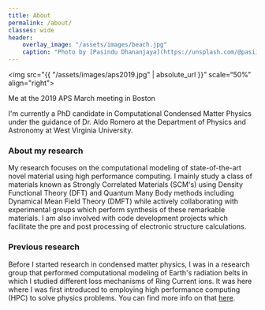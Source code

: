 ```yaml
---
title: About
permalink: /about/
classes: wide
header:
    overlay_image: "/assets/images/beach.jpg"
    caption: "Photo by [Pasindu Dhananjaya](https://unsplash.com/@pasiiijay) on [Unsplash](https://unsplash.com)"
---
```


<img src="{{ "/assets/images/aps2019.jpg" | absolute_url }}”
scale=“50%” align="right">

<figcaption>Me at the 2019 APS March meeting in Boston </figcaption>

I'm currently a PhD candidate in Computational Condensed Matter Physics under the guidance of Dr. Aldo Romero at the Department of Physics and Astronomy at West Virginia University.

### About my research

My research focuses on the computational modeling of state-of-the-art novel material using high performance computing. I mainly study a class of materials known as Strongly Correlated Materials (SCM's) using Density Functional Theory (DFT) and Quantum Many Body methods including Dynamical Mean Field Theory (DMFT) while actively collaborating with experimental groups which perform synthesis of these remarkable materials. I am also involved with code development projects which facilitate the pre and post processing of electronic structure calculations. 

### Previous research

Before I started research in condensed matter physics, I was in a research group that performed computational modeling of Earth's radiation belts in which I studied different loss mechanisms of Ring Current ions. It was here where I was first introduced to employing high performance computing (HPC) to solve physics problems. You can find more info on that [here](/presentations/).

